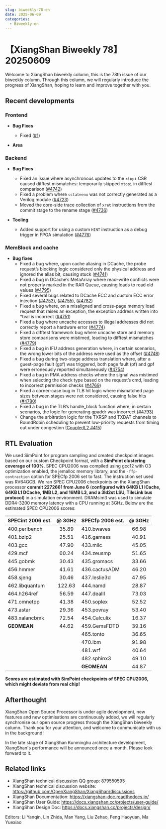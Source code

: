 ```yaml
---
slug: biweekly-78-en
date: 2025-06-09
categories:
  - Biweekly-en
---
```


# 【XiangShan Biweekly 78】20250609

Welcome to XiangShan biweekly column, this is the 78th issue of our biweekly column. Through this column, we will regularly introduce the progress of XiangShan, hoping to learn and improve together with you.

<!-- more -->
## Recent developments

### Frontend

- **Bug Fixes**
    - Fixed ([#1](https://github.com/OpenXiangShan/XiangShan/pull/1))

- **Area**

### Backend

* **Bug Fixes**

  * Fixed an issue where asynchronous updates to the `xtopi` CSR caused difftest mismatches: temporarily skipped `xtopi` in difftest comparison ([#4742](https://github.com/OpenXiangShan/XiangShan/pull/4742))
  * Fixed a problem where `sstateenx` was not correctly generated as a Verilog module ([#4723](https://github.com/OpenXiangShan/XiangShan/pull/4723))
  * Moved the core-side trace collection of `xret` instructions from the commit stage to the rename stage ([#4736](https://github.com/OpenXiangShan/XiangShan/pull/4736))

* **Tooling**
  * Added support for using a custom `HINT` instruction as a debug trigger in FPGA simulation ([#4776](https://github.com/OpenXiangShan/XiangShan/pull/4776))

### MemBlock and cache

- **Bug fixes**
  * Fixed a bug where, upon cache aliasing in DCache, the probe request’s blocking logic considered only the physical address and ignored the alias bit, causing stuck ([#4741](https://github.com/OpenXiangShan/XiangShan/pull/4741))
  * Fixed a bug in DCache’s MetaArray where read–write conflicts were not properly marked in the RAR Queue, causing loads to read old values ([#4795](https://github.com/OpenXiangShan/XiangShan/pull/4795))
  * Fixed several bugs related to DCache ECC and custom ECC error injection ([#4753](https://github.com/OpenXiangShan/XiangShan/pull/4753)), ([#4755](https://github.com/OpenXiangShan/XiangShan/pull/4755)), ([#4782](https://github.com/OpenXiangShan/XiangShan/pull/4782))
  * Fixed a bug where, on a misaligned and cross-page memory load request that raises an exception, the exception address written into *tval is incorrect ([#4751](https://github.com/OpenXiangShan/XiangShan/pull/4751))
  * Fixed a bug where uncache accesses to illegal addresses did not correctly report a hardware error ([#4774](https://github.com/OpenXiangShan/XiangShan/pull/4774))
  * Fixed a difftest framework bug where uncache store and memory store comparisons were mistimed, leading to difftest mismatches ([#4779](https://github.com/OpenXiangShan/XiangShan/pull/4779))
  * Fixed a bug in IFU address generation where, in certain scenarios, the wrong lower bits of the address were used as the offset ([#4748](https://github.com/OpenXiangShan/XiangShan/pull/4748))
  * Fixed a bug during two-stage address translation where, after a guest-page fault (gpf) was triggered, both page fault (pf) and gpf were erroneously reported simultaneously ([#4754](https://github.com/OpenXiangShan/XiangShan/pull/4754))
  * Fixed a bug in PMA address checks where the signal was mistimed when selecting the check type based on the request’s cmd, leading to incorrect permission checks ([#4769](https://github.com/OpenXiangShan/XiangShan/pull/4769))
  * Fixed a corner-case bug in TLB hit logic where mismatched page sizes between stages were not considered, causing false hits ([#4780](https://github.com/OpenXiangShan/XiangShan/pull/4780))
  * Fixed a bug in the TLB’s handle_block function where, in certain scenarios, the logic for generating gpaddr was incorrect ([#4793](https://github.com/OpenXiangShan/XiangShan/pull/4793))
  * Change the arbitration logic for the TXRSP and TXDAT channels to RoundRobin scheduling to prevent low-priority requests from timing out under congestion ([CoupledL2 #415](https://github.com/OpenXiangShan/CoupledL2/pull/415))


## RTL Evaluation

We used SimPoint for program sampling and created checkpoint images based on our custom Checkpoint format, with a **SimPoint clustering coverage of 100%**. SPEC CPU2006 was compiled using gcc12 with O3 optimization enabled, the jemalloc memory library, and the `-ffp-contraction` option for SPECfp 2006 set to fast. The instruction set used was RV64GCB. We ran SPEC CPU2006 checkpoints on the XiangShan processor **commit 2272661 from June 6** (**configured with 64KB L1 ICache, 64KB L1 DCache, 1MB L2, and 16MB L3, and a 3ld2st LSU, TileLink bus protocol**) in a simulation environment. DRAMsim3 was used to simulate DDR4-3200 memory latency with a CPU running at 3GHz. Below are the estimated SPEC CPU2006 scores:

| SPECint 2006 est. | @ 3GHz | SPECfp 2006 est.  | @ 3GHz |
| :---------------- | :----: | :---------------- | :----: |
| 400.perlbench     | 35.89  | 410.bwaves        | 66.98  |
| 401.bzip2         | 25.51  | 416.gamess        | 40.91  |
| 403.gcc           | 47.90  | 433.milc          | 45.05  |
| 429.mcf           | 60.24  | 434.zeusmp        | 51.65  |
| 445.gobmk         | 30.43  | 435.gromacs       | 33.66  |
| 456.hmmer         | 41.61  | 436.cactusADM     | 46.20  |
| 458.sjeng         | 30.46  | 437.leslie3d      | 47.95  |
| 462.libquantum    | 122.63 | 444.namd          | 28.87  |
| 464.h264ref       | 56.59  | 447.dealII        | 73.03  |
| 471.omnetpp       | 41.38  | 450.soplex        | 52.52  |
| 473.astar         | 29.36  | 453.povray        | 53.40  |
| 483.xalancbmk     | 72.54  | 454.Calculix      | 16.37  |
| **GEOMEAN**       | 44.62  | 459.GemsFDTD      | 39.16  |
|                   |        | 465.tonto         | 36.65  |
|                   |        | 470.lbm           | 91.98  |
|                   |        | 481.wrf           | 40.64  |
|                   |        | 482.sphinx3       | 49.10  |
|                   |        | **GEOMEAN**       | 44.87  |

**Scores are estimated with SimPoint checkpoints of SPEC CPU2006, which might deviate from real chip!**

## Afterthought

XiangShan Open Source Processor is under agile development, new features and new optimisations are continuously added, we will regularly synchronise our open source progress through the XiangShan biweekly column. Thank you for your attention, and welcome to communicate with us in the background!

In the late stage of XiangShan Kunminghu architecture development, XiangShan's performance will be announced once a month. Please look forward to it.

## Related links

- XiangShan technical discussion QQ group: 879550595
- XiangShan technical discussion website: https://github.com/OpenXiangShan/XiangShan/discussions
- XiangShan Documentation: https://xiangshan-doc.readthedocs.io/
- XiangShan User Guide: https://docs.xiangshan.cc/projects/user-guide/
- XiangShan Design Doc: https://docs.xiangshan.cc/projects/design/

Editors: Li Yanqin, Lin Zhida, Man Yang, Liu Zehao, Feng Haoyuan, Ma Yuexiao
